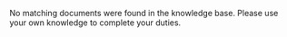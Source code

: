 No matching documents were found in the knowledge base. Please use your own knowledge to complete your duties.